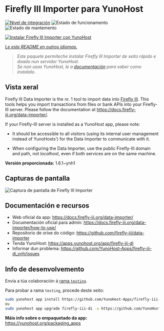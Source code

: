 <!--
NOTA: Este README foi creado automáticamente por <https://github.com/YunoHost/apps/tree/master/tools/readme_generator>
NON debe editarse manualmente.
-->

# Firefly III Importer para YunoHost

[![Nivel de integración](https://apps.yunohost.org/badge/integration/firefly-iii-di)](https://ci-apps.yunohost.org/ci/apps/firefly-iii-di/)
![Estado de funcionamento](https://apps.yunohost.org/badge/state/firefly-iii-di)
![Estado de mantemento](https://apps.yunohost.org/badge/maintained/firefly-iii-di)

[![Instalar Firefly III Importer con YunoHost](https://install-app.yunohost.org/install-with-yunohost.svg)](https://install-app.yunohost.org/?app=firefly-iii-di)

*[Le este README en outros idiomas.](./ALL_README.md)*

> *Este paquete permíteche instalar Firefly III Importer de xeito rápido e doado nun servidor YunoHost.*  
> *Se non usas YunoHost, le a [documentación](https://yunohost.org/install) para saber como instalalo.*

## Vista xeral

Firefly III Data Importer is the nr. 1 tool to import data into [Firefly III](https://www.firefly-iii.org/). This tools helps you import transactions from files or bank APIs into your
Firefly-III server. Please follow the documentation at https://docs.firefly-iii.org/data-importer/.

If your Firefly-III server is installed as a YunoHost app, please note:

- It should be accessible to all visitors (using its internal user management instead of YunoHosts') for the Data Importer to communicate with it.

- When configuring the Data Importer, use the public Firefly-III domain and path, not *localhost*, even if both services are on the same machine.


**Versión proporcionada:** 1.6.1~ynh1

## Capturas de pantalla

![Captura de pantalla de Firefly III Importer](./doc/screenshots/firefly-iii-di-start-screen.png)

## Documentación e recursos

- Web oficial da app: <https://docs.firefly-iii.org/data-importer/>
- Documentación oficial para admin: <https://docs.firefly-iii.org/data-importer/how-to-use/>
- Repositorio de orixe do código: <https://github.com/firefly-iii/data-importer>
- Tenda YunoHost: <https://apps.yunohost.org/app/firefly-iii-di>
- Informar dun problema: <https://github.com/YunoHost-Apps/firefly-iii-di_ynh/issues>

## Info de desenvolvemento

Envía a túa colaboración á [rama `testing`](https://github.com/YunoHost-Apps/firefly-iii-di_ynh/tree/testing).

Para probar a rama `testing`, procede deste xeito:

```bash
sudo yunohost app install https://github.com/YunoHost-Apps/firefly-iii-di_ynh/tree/testing --debug
ou
sudo yunohost app upgrade firefly-iii-di -u https://github.com/YunoHost-Apps/firefly-iii-di_ynh/tree/testing --debug
```

**Máis info sobre o empaquetado da app:** <https://yunohost.org/packaging_apps>
